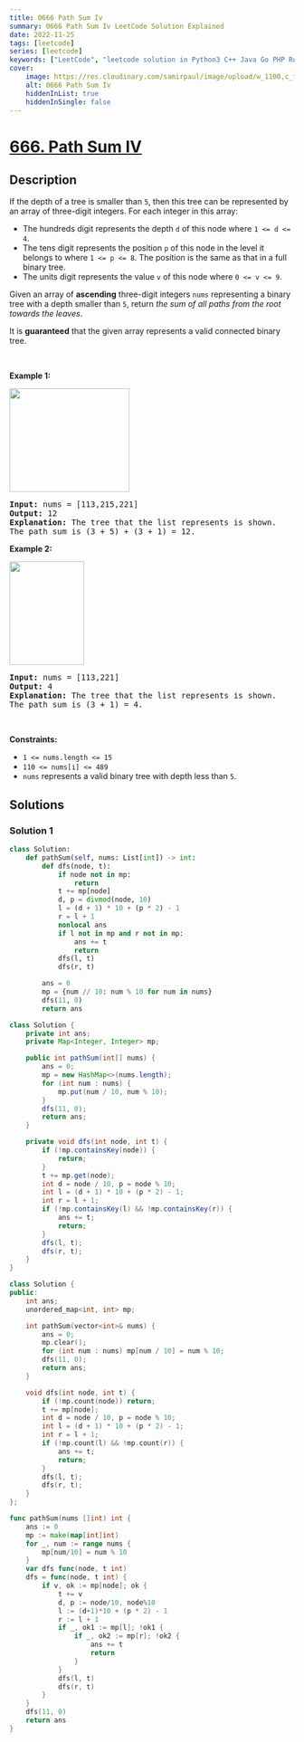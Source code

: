 ```yaml
---
title: 0666 Path Sum Iv
summary: 0666 Path Sum Iv LeetCode Solution Explained
date: 2022-11-25
tags: [leetcode]
series: [leetcode]
keywords: ["LeetCode", "leetcode solution in Python3 C++ Java Go PHP Ruby Swift TypeScript Rust C# JavaScript C", "0666 Path Sum Iv LeetCode Solution Explained in all languages"]
cover:
    image: https://res.cloudinary.com/samirpaul/image/upload/w_1100,c_fit,co_rgb:FFFFFF,l_text:Arial_75_bold:0666 Path Sum Iv - Solution Explained/problem-solving.webp
    alt: 0666 Path Sum Iv
    hiddenInList: true
    hiddenInSingle: false
---
```



# [666. Path Sum IV](https://leetcode.com/problems/path-sum-iv)


## Description

<p>If the depth of a tree is smaller than <code>5</code>, then this tree can be represented by an array of three-digit integers. For each integer in this array:</p>

<ul>
	<li>The hundreds digit represents the depth <code>d</code> of this node where <code>1 &lt;= d &lt;= 4</code>.</li>
	<li>The tens digit represents the position <code>p</code> of this node in the level it belongs to where <code>1 &lt;= p &lt;= 8</code>. The position is the same as that in a full binary tree.</li>
	<li>The units digit represents the value <code>v</code> of this node where <code>0 &lt;= v &lt;= 9</code>.</li>
</ul>

<p>Given an array of <strong>ascending</strong> three-digit integers <code>nums</code> representing a binary tree with a depth smaller than <code>5</code>, return <em>the sum of all paths from the root towards the leaves</em>.</p>

<p>It is <strong>guaranteed</strong> that the given array represents a valid connected binary tree.</p>

<p>&nbsp;</p>
<p><strong class="example">Example 1:</strong></p>
<img alt="" src="https://fastly.jsdelivr.net/gh/doocs/leetcode@main/solution/0600-0699/0666.Path%20Sum%20IV/images/pathsum4-1-tree.jpg" style="width: 212px; height: 183px;" />
<pre>
<strong>Input:</strong> nums = [113,215,221]
<strong>Output:</strong> 12
<strong>Explanation:</strong> The tree that the list represents is shown.
The path sum is (3 + 5) + (3 + 1) = 12.
</pre>

<p><strong class="example">Example 2:</strong></p>
<img alt="" src="https://fastly.jsdelivr.net/gh/doocs/leetcode@main/solution/0600-0699/0666.Path%20Sum%20IV/images/pathsum4-2-tree.jpg" style="width: 132px; height: 183px;" />
<pre>
<strong>Input:</strong> nums = [113,221]
<strong>Output:</strong> 4
<strong>Explanation:</strong> The tree that the list represents is shown. 
The path sum is (3 + 1) = 4.
</pre>

<p>&nbsp;</p>
<p><strong>Constraints:</strong></p>

<ul>
	<li><code>1 &lt;= nums.length &lt;= 15</code></li>
	<li><code>110 &lt;= nums[i] &lt;= 489</code></li>
	<li><code>nums</code> represents a valid binary tree with depth less than <code>5</code>.</li>
</ul>

## Solutions

### Solution 1

<!-- tabs:start -->

```python
class Solution:
    def pathSum(self, nums: List[int]) -> int:
        def dfs(node, t):
            if node not in mp:
                return
            t += mp[node]
            d, p = divmod(node, 10)
            l = (d + 1) * 10 + (p * 2) - 1
            r = l + 1
            nonlocal ans
            if l not in mp and r not in mp:
                ans += t
                return
            dfs(l, t)
            dfs(r, t)

        ans = 0
        mp = {num // 10: num % 10 for num in nums}
        dfs(11, 0)
        return ans
```

```java
class Solution {
    private int ans;
    private Map<Integer, Integer> mp;

    public int pathSum(int[] nums) {
        ans = 0;
        mp = new HashMap<>(nums.length);
        for (int num : nums) {
            mp.put(num / 10, num % 10);
        }
        dfs(11, 0);
        return ans;
    }

    private void dfs(int node, int t) {
        if (!mp.containsKey(node)) {
            return;
        }
        t += mp.get(node);
        int d = node / 10, p = node % 10;
        int l = (d + 1) * 10 + (p * 2) - 1;
        int r = l + 1;
        if (!mp.containsKey(l) && !mp.containsKey(r)) {
            ans += t;
            return;
        }
        dfs(l, t);
        dfs(r, t);
    }
}
```

```cpp
class Solution {
public:
    int ans;
    unordered_map<int, int> mp;

    int pathSum(vector<int>& nums) {
        ans = 0;
        mp.clear();
        for (int num : nums) mp[num / 10] = num % 10;
        dfs(11, 0);
        return ans;
    }

    void dfs(int node, int t) {
        if (!mp.count(node)) return;
        t += mp[node];
        int d = node / 10, p = node % 10;
        int l = (d + 1) * 10 + (p * 2) - 1;
        int r = l + 1;
        if (!mp.count(l) && !mp.count(r)) {
            ans += t;
            return;
        }
        dfs(l, t);
        dfs(r, t);
    }
};
```

```go
func pathSum(nums []int) int {
	ans := 0
	mp := make(map[int]int)
	for _, num := range nums {
		mp[num/10] = num % 10
	}
	var dfs func(node, t int)
	dfs = func(node, t int) {
		if v, ok := mp[node]; ok {
			t += v
			d, p := node/10, node%10
			l := (d+1)*10 + (p * 2) - 1
			r := l + 1
			if _, ok1 := mp[l]; !ok1 {
				if _, ok2 := mp[r]; !ok2 {
					ans += t
					return
				}
			}
			dfs(l, t)
			dfs(r, t)
		}
	}
	dfs(11, 0)
	return ans
}
```

<!-- tabs:end -->

<!-- end -->
